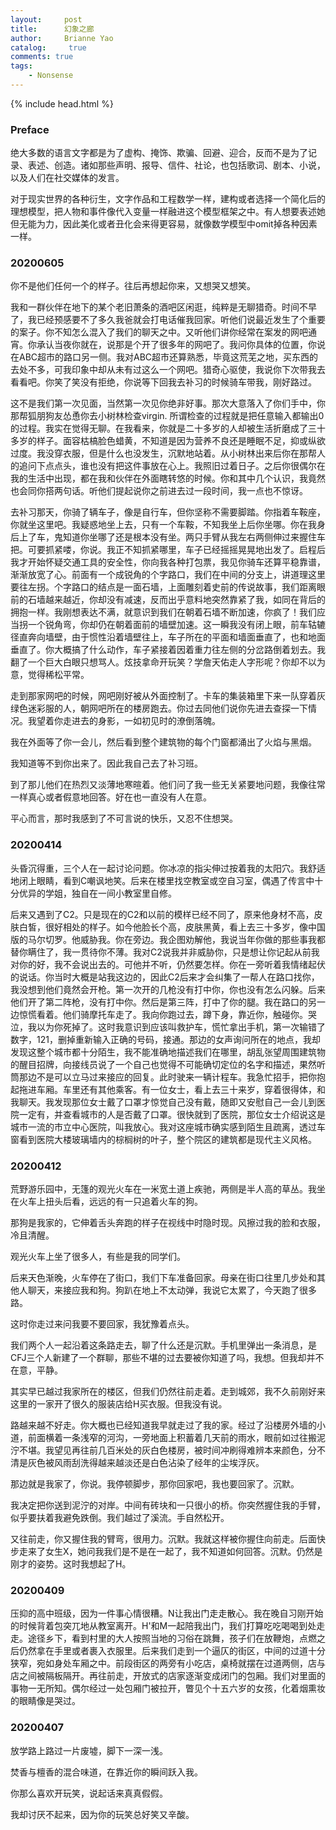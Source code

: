 ```yaml
---
layout:     post
title:      幻象之廊
author:     Brianne Yao
catalog: 	 true
comments: true
tags:
    - Nonsense
---
```

{% include head.html %}

### Preface

绝大多数的语言文字都是为了虚构、掩饰、欺骗、回避、迎合，反而不是为了记录、表述、创造。诸如那些声明、报导、信件、社论，也包括歌词、剧本、小说，以及人们在社交媒体的发言。

对于现实世界的各种衍生，文字作品和工程数学一样，建构或者选择一个简化后的理想模型，把人物和事件像代入变量一样融进这个模型框架之中。有人想要表述她但无能为力，因此美化或者丑化会来得更容易，就像数学模型中omit掉各种因素一样。



### 20200605

你不是他们任何一个的样子。往后再想起你来，又想哭又想笑。

我和一群伙伴在地下的某个老旧萧条的酒吧区闲逛，纯粹是无聊猎奇。时间不早了，我已经预感要不了多久我爸就会打电话催我回家。听他们说最近发生了个重要的案子。你不知怎么混入了我们的聊天之中。又听他们讲你经常在案发的网吧通宵。你承认当夜你就在，说那是个开了很多年的网吧了。我问你具体的位置，你说在ABC超市的路口另一侧。我对ABC超市还算熟悉，毕竟这荒芜之地，买东西的去处不多，可我印象中却从未有过这么一个网吧。猎奇心驱使，我说你下次带我去看看吧。你笑了笑没有拒绝，你说等下回我去补习的时候骑车带我，刚好路过。

这不是我们第一次见面，当然第一次见你绝非好事。那次大意落入了你们手中，你那帮狐朋狗友怂恿你去小树林检查virgin. 所谓检查的过程就是把任意输入都输出0的过程。我实在觉得无聊。在我看来，你就是二十多岁的人却被生活折磨成了三十多岁的样子。面容枯槁脸色蜡黄，不知道是因为营养不良还是睡眠不足，抑或纵欲过度。我没穿衣服，但是什么也没发生，沉默地站着。从小树林出来后你在那帮人的追问下点点头，谁也没有把这件事放在心上。我照旧过着日子。之后你很偶尔在我的生活中出现，都在我和伙伴在外面瞎转悠的时候。你和其中几个认识，我竟然也会同你搭两句话。听他们提起说你之前进去过一段时间，我一点也不惊讶。

去补习那天，你骑了辆车子，像是自行车，但你坚称不需要脚踏。你指着车鞍座，你就坐这里吧。我疑惑地坐上去，只有一个车鞍，不知我坐上后你坐哪。你在我身后上了车，鬼知道你坐哪了还是根本没有坐。两只手臂从我左右两侧伸过来握住车把。可要抓紧喽，你说。我正不知抓紧哪里，车子已经摇摇晃晃地出发了。启程后我才开始怀疑交通工具的安全性，你向我各种打包票，我见你骑车还算平稳靠谱，渐渐放宽了心。前面有一个成锐角的个字路口，我们在中间的分支上，讲道理这里要往左拐。个字路口的结点是一面石墙，上面雕刻着史前的传说故事，我们距离眼前的石墙越来越近，你却没有减速，反而出乎意料地突然靠紧了我，如同在背后的拥抱一样。我刚想表达不满，就意识到我们在朝着石墙不断加速，你疯了！我们应当拐一个锐角弯，你却仍在朝着面前的墙壁加速。这一瞬我没有闭上眼，前车轱辘径直奔向墙壁，由于惯性沿着墙壁往上，车子所在的平面和墙面垂直了，也和地面垂直了。你大概搞了什么动作，车子紧接着因着重力往左侧的分岔路倒着划去。我翻了一个巨大白眼只想骂人。炫技拿命开玩笑？学詹天佑走人字形呢？你却不以为意，觉得稀松平常。

走到那家网吧的时候，网吧刚好被从外面控制了。卡车的集装箱里下来一队穿着灰绿色迷彩服的人，朝网吧所在的楼房跑去。你过去同他们说你先进去查探一下情况。我望着你走进去的身影，一如初见时的潦倒落魄。

我在外面等了你一会儿，然后看到整个建筑物的每个门窗都涌出了火焰与黑烟。

我知道等不到你出来了。因此我自己去了补习班。

到了那儿他们在热烈又淡薄地寒暄着。他们问了我一些无关紧要地问题，我像往常一样真心或者假意地回答。好在也一直没有人在意。

平心而言，那时我感到了不可言说的快乐，又忍不住想哭。



### 20200414

头昏沉得重，三个人在一起讨论问题。你冰凉的指尖伸过按着我的太阳穴。我舒适地闭上眼睛，看到C嘲讽地笑。后来在楼里找空教室或空自习室，偶遇了传言中十分优异的学姐，独自在一间小教室里自修。

后来又遇到了C2。只是现在的C2和以前的模样已经不同了，原来他身材不高，皮肤白皙，很好相处的样子。如今他脸长个高，皮肤黑黄，看上去三十多岁，像中国版的马尔切罗。他威胁我。你在旁边。我企图劝解他，我说当年你做的那些事我都替你瞒住了，我一贯待你不薄。我对C2说我并非威胁你，只是想让你记起从前我对你的好，我不会说出去的。可他并不听，仍然要怎样。你在一旁听着我情绪起伏的说话。你当时大概是站我这边的，因此C2后来才会纠集了一帮人在路口找你，我没想到他们竟然会开枪。第一次开的几枪没有打中你，你也没有怎么闪躲。后来他们开了第二阵枪，没有打中你。然后是第三阵，打中了你的腿。我在路口的另一边惊慌看着。他们骑摩托车走了。我向你跑过去，蹲下身，靠近你，触碰你。哭泣，我以为你死掉了。这时我意识到应该叫救护车，慌忙拿出手机，第一次输错了数字，121，删掉重新输入正确的号码，接通。那边的女声询问所在的地点，我却发现这整个城市都十分陌生，我不能准确地描述我们在哪里，胡乱张望周围建筑物的醒目招牌，向接线员说了一个自己也觉得不可能确切定位的名字和描述，果然听筒那边不是可以立马过来接应的回复。此时驶来一辆计程车。我急忙招手，把你抱起拖进车厢。车里还有其他乘客。有一位女士，看上去三十来岁，穿着很得体，和我聊天。我发现那位女士戴了口罩才惊觉自己没有戴，随即又安慰自己一会儿到医院一定有，并查看城市的人是否戴了口罩。很快就到了医院，那位女士介绍说这是城市一流的市立中心医院，叫我放心。我对这座城市确实感到陌生且疏离，透过车窗看到医院大楼玻璃墙内的棕榈树的叶子，整个院区的建筑都是现代主义风格。



### 20200412 

荒野游乐园中，无篷的观光火车在一米宽土道上疾驰，两侧是半人高的草丛。我坐在火车上扭头后看，远远的有一只追着火车的狗。

那狗是我家的，它伸着舌头奔跑的样子在视线中时隐时现。风擦过我的脸和衣服，冷且清醒。

观光火车上坐了很多人，有些是我的同学们。

后来天色渐晚，火车停在了街口，我们下车准备回家。母亲在街口往里几步处和其他人聊天，来接应我和狗。狗趴在地上不太动弹，我说它太累了，今天跑了很多路。

这时你走过来问我要不要回家，我犹豫着点头。

我们两个人一起沿着这条路走去，聊了什么还是沉默。手机里弹出一条消息，是CFJ三个人新建了一个群聊，那些不堪的过去要被你知道了吗，我想。但我却并不在意，平静。

其实早已越过我家所在的楼区，但我们仍然往前走着。走到城郊，我不久前刚好来这里的一家开了很久的服装店给H买衣服。但我没有说。

路越来越不好走。你大概也已经知道我早就走过了我的家。经过了沿楼房外墙的小道，前面横着一条浅窄的河沟，一旁地面上积蓄着几天前的雨水，眼前如过往搬泥泞不堪。我望见再往前几百米处的灰白色楼房，被时间冲刷得难辨本来颜色，分不清是灰色被风雨刮洗得越来越淡还是白色沾染了经年的尘埃浮灰。

那边就是我家了，你说。我停顿脚步，那你回家吧，我也要回家了。沉默。

我决定把你送到泥泞的对岸。中间有砖块和一只很小的桥。你突然握住我的手臂，似乎要扶着我避免跌倒。我们越过了溪流。手自然松开。

又往前走，你又握住我的臂弯，很用力。沉默。我就这样被你握住向前走。后面快步走来了女生X，她问我我们是不是在一起了，我不知道如何回答。沉默。仍然是刚才的姿势。这时我想起了H。



### 20200409

压抑的高中班级，因为一件事心情很糟。N让我出门走走散心。我在晚自习刚开始的时候背着包突兀地从教室离开。H'和M一起陪我出门，我们打算吃吃喝喝到处走走。途径乡下，看到村里的大人按照当地的习俗在跳舞，孩子们在放鞭炮，点燃之后仍然拿在手里或者裹入衣服里。后来我们走到一个逼仄的街区，中间的过道十分狭窄，宛如身处车厢之中。前段街区的两旁有小吃店，桌椅就摆在过道两侧，店与店之间被隔板隔开。再往前走，开放式的店家逐渐变成闭门的包厢。我们对里面的事物一无所知。偶尔经过一处包厢门被拉开，瞥见个十五六岁的女孩，化着烟熏妆的眼睛像是哭过。



### 20200407

放学路上路过一片废墟，脚下一深一浅。

焚香与檀香的混合味道，在靠近你的瞬间跃入我。

你那么喜欢开玩笑，说起话来真真假假。

我却讨厌不起来，因为你的玩笑总好笑又辛酸。

